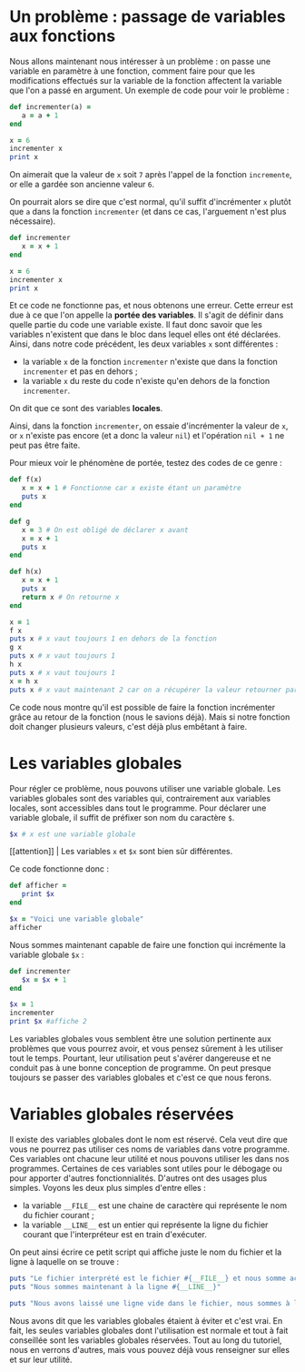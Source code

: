 # Un problème : passage de variables aux fonctions

Nous allons maintenant nous intéresser à un problème : on passe une variable en paramètre à une fonction, comment faire pour que les modifications effectués sur la variable de la fonction affectent la variable que l'on a passé en argument. Un exemple de code pour voir le problème :

```ruby
def incrementer(a) =
   a = a + 1
end

x = 6
incrementer x 
print x 
```

On aimerait que la valeur de `x` soit `7` après l'appel de la fonction `incremente`, or elle a gardée son ancienne valeur `6`. 

On pourrait alors se dire que c'est normal, qu'il suffit d'incrémenter `x` plutôt que `a` dans la fonction `incrementer` (et dans ce cas, l'arguement n'est plus nécessaire).

```ruby
def incrementer
   x = x + 1
end

x = 6
incrementer x 
print x 
```

Et ce code ne fonctionne pas, et nous obtenons une erreur. Cette erreur est due à ce que l'on appelle la **portée des variables**. Il s'agit de définir dans quelle partie du code une variable existe. Il faut donc savoir que les variables n'existent que dans le bloc dans lequel elles ont été déclarées. Ainsi, dans notre code précédent, les deux variables `x` sont différentes :

- la variable `x` de la fonction `incrementer` n'existe que dans la fonction `incrementer` et pas en dehors ;
- la variable `x` du reste du code n'existe qu'en dehors de la fonction `incrementer`.

On dit que ce sont des variables **locales**.

Ainsi, dans la fonction `incrementer`, on essaie d'incrémenter la valeur de `x`, or `x` n'existe pas encore (et a donc la valeur `nil`) et l'opération `nil + 1` ne peut pas être faite.

Pour mieux voir le phénomène de portée, testez des codes de ce genre :

```ruby
def f(x)
   x = x + 1 # Fonctionne car x existe étant un paramètre
   puts x
end

def g
   x = 3 # On est obligé de déclarer x avant 
   x = x + 1
   puts x
end

def h(x)
   x = x + 1 
   puts x 
   return x # On retourne x
end

x = 1
f x
puts x # x vaut toujours 1 en dehors de la fonction
g x
puts x # x vaut toujours 1 
h x
puts x # x vaut toujours 1
x = h x 
puts x # x vaut maintenant 2 car on a récupérer la valeur retourner par la fonction h
```

Ce code nous montre qu'il est possible de faire la fonction incrémenter grâce au retour de la fonction (nous le savions déjà). Mais si notre fonction doit changer plusieurs valeurs, c'est déjà plus embêtant à faire.

# Les variables globales

Pour régler ce problème, nous pouvons utiliser une variable globale. Les variables globales sont des variables qui, contrairement aux variables locales, sont accessibles dans tout le programme. Pour déclarer une variable globale, il suffit de préfixer son nom du caractère `$`.

```ruby
$x # x est une variable globale
```

[[attention]]
| Les variables `x` et `$x` sont bien sûr différentes.

Ce code fonctionne donc :

```ruby
def afficher =
   print $x
end

$x = "Voici une variable globale"
afficher
```

Nous sommes maintenant capable de faire une fonction qui incrémente la variable globale `$x` :

```ruby
def incrementer 
   $x = $x + 1
end

$x = 1
incrementer
print $x #affiche 2
```

Les variables globales vous semblent être une solution pertinente aux problèmes que vous pourrez avoir, et vous pensez sûrement à les utiliser tout le temps. Pourtant, leur utilisation peut s'avérer dangereuse et ne conduit pas à une bonne conception de programme. On peut presque toujours se passer des variables globales et c'est ce que nous ferons.

# Variables globales réservées

Il existe des variables globales dont le nom est réservé. Cela veut dire que vous ne pourrez pas utiliser ces noms de variables dans votre programme. Ces variables ont chacune leur utilité et nous pouvons utiliser les dans nos programmes. Certaines de ces variables sont utiles pour le débogage ou pour apporter d'autres fonctionnialités. D'autres ont des usages plus simples. Voyons les deux plus simples d'entre elles :

- la variable `__FILE__` est une chaine de caractère qui représente le nom du fichier courant ;
- la variable `__LINE__` est un entier qui représente la ligne du fichier courant que l'interpréteur est en train d'exécuter.

On peut ainsi écrire ce petit script qui affiche juste le nom du fichier et la ligne à laquelle on se trouve :

```ruby
puts "Le fichier interprété est le fichier #{__FILE__} et nous somme actuellement à la ligne #{__LINE__}"
puts "Nous sommes maintenant à la ligne #{__LINE__}"

puts "Nous avons laissé une ligne vide dans le fichier, nous sommes à la ligne #{__LINE__}"
```

Nous avons dit que les variables globales étaient à éviter et c'est vrai. En fait, les seules variables globales dont l'utilisation est normale et tout à fait conseillée sont les variables globales réservées. Tout au long du tutoriel, nous en verrons d'autres, mais vous pouvez déjà vous renseigner sur elles et sur leur utilité. 

